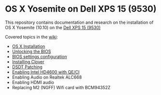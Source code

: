 OS X Yosemite on Dell XPS 15 (9530)
====================================

This repository contains documentation and research on the installation of OS X Yosemite (10.10) on the [Dell XPS 15 (9530)](http://www.dell.com/us/p/xps-15-9530/pd) 

Covered topics in the [wiki](https://github.com/robvanoostenrijk/XPS9530-OSX/wiki):

  * [OS X Installation](https://github.com/robvanoostenrijk/XPS9530-OSX/wiki/Installation)
  * [Unlocking the BIOS](https://github.com/robvanoostenrijk/XPS9530-OSX/wiki/Unlocking%20the%20BIOS)
  * [BIOS settings configuration](https://github.com/robvanoostenrijk/XPS9530-OSX/wiki/BIOS%20Configuration)
  * [Installing Clover](https://github.com/robvanoostenrijk/XPS9530-OSX/wiki/Installing%20Clover)
  * [DSDT Patching](https://github.com/robvanoostenrijk/XPS9530-OSX/wiki/DSDT%20Patching)
  * [Enabling Intel HD4600 with QE/CI](https://github.com/robvanoostenrijk/XPS9530-OSX/wiki/Intel%20HD%204600%20graphics%20(QHD+))
  * Enabling Audio on Realtek ALC668
  * Enabling HDMI audio
  * Replacing M2 (NGFF) Wifi card with BCM94352Z
